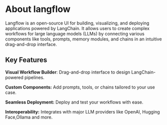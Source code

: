 # About langflow
Langflow is an open-source UI for building, visualizing, and deploying applications powered by LangChain. It allows users to create complex workflows for large language models (LLMs) by connecting various components like tools, prompts, memory modules, and chains in an intuitive drag-and-drop interface.
## Key Features
**Visual Workflow Builder**: Drag-and-drop interface to design LangChain-powered pipelines.

**Custom Components:** Add prompts, tools, or chains tailored to your use case.

**Seamless Deployment:** Deploy and test your workflows with ease.

**Interoperability:** Integrates with major LLM providers like OpenAI, Hugging Face,Ollama and more.
